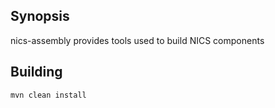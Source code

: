 ## Synopsis 

nics-assembly provides tools used to build NICS components

## Building

    mvn clean install
